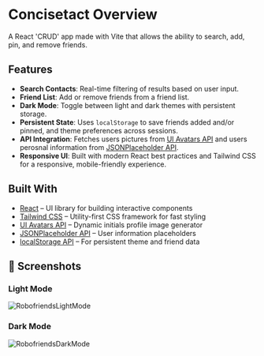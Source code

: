 # Concisetact Overview

A React 'CRUD' app made with Vite that allows the ability to search, add, pin, and remove friends. 


## Features

- **Search Contacts**: Real-time filtering of results based on user input.
- **Friend List**: Add or remove friends from a friend list.
- **Dark Mode**: Toggle between light and dark themes with persistent storage.
- **Persistent State**: Uses `localStorage` to save friends added and/or pinned, and theme preferences across sessions.
- **API Integration**: Fetches users pictures from [UI Avatars API](https://ui-avatars.com/) and users perosnal information from [JSONPlaceholder API](https://jsonplaceholder.typicode.com/users).
- **Responsive UI**: Built with modern React best practices and Tailwind CSS for a responsive, mobile-friendly experience.


## Built With

- [React](https://reactjs.org/) – UI library for building interactive components
- [Tailwind CSS](https://tailwindcss.com/) – Utility-first CSS framework for fast styling
- [UI Avatars API](https://ui-avatars.com/) – Dynamic initials profile image generator
- [JSONPlaceholder API](https://jsonplaceholder.typicode.com/users) – User information placeholders
- [localStorage API](https://developer.mozilla.org/en-US/docs/Web/API/Window/localStorage) – For persistent theme and friend data

 
## 📸 Screenshots

### Light Mode
![RobofriendsLightMode](https://github.com/user-attachments/assets/00899158-8175-4458-b24d-2df2f9f95a12)


### Dark Mode
![RobofriendsDarkMode](https://github.com/user-attachments/assets/415935ca-df19-44f1-89ab-5b4cfc185364)

